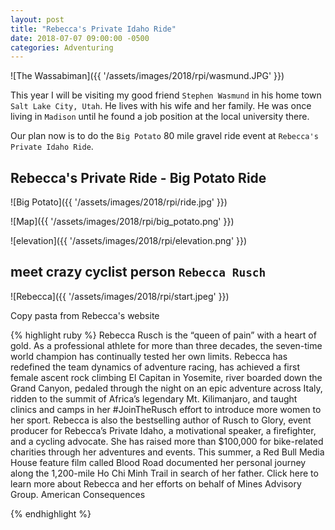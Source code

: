 ```yaml
---
layout: post
title: "Rebecca's Private Idaho Ride"
date: 2018-07-07 09:00:00 -0500
categories: Adventuring 
---
```


![The Wassabiman]({{ '/assets/images/2018/rpi/wasmund.JPG' }})

This year I will be visiting my good friend `Stephen Wasmund` in his home town `Salt Lake City, Utah`. He lives with his wife and her family. He was once living in `Madison` until he found a job position at the local university there. 

Our plan now is to do the `Big Potato` 80 mile gravel ride event at `Rebecca's Private Idaho Ride`. 

## Rebecca's Private Ride - Big Potato Ride

![Big Potato]({{ '/assets/images/2018/rpi/ride.jpg' }})

![Map]({{ '/assets/images/2018/rpi/big_potato.png' }})

![elevation]({{ '/assets/images/2018/rpi/elevation.png' }})
## meet crazy cyclist person `Rebecca Rusch` 

![Rebecca]({{ '/assets/images/2018/rpi/start.jpeg' }})

Copy pasta from Rebecca's website 

{% highlight ruby %}
Rebecca Rusch is the “queen of pain” with a heart of gold. 
As a professional athlete for more than three decades, the seven-time world 
champion has continually tested her own limits. Rebecca has redefined the 
team dynamics of adventure racing, has achieved a first female ascent rock climbing 
El Capitan in Yosemite, river boarded down the Grand Canyon, pedaled through 
the night on an epic adventure across Italy, ridden to the summit of Africa’s legendary 
Mt. Kilimanjaro, and taught clinics and camps in her #JoinTheRusch effort to introduce 
more women to her sport. Rebecca is also the bestselling author of Rusch to 
Glory, event producer for Rebecca’s Private Idaho, a motivational speaker, 
a firefighter, and a cycling advocate. She has raised more than 
$100,000 for bike-related charities through her adventures and events. This summer, 
a Red Bull Media House feature film called Blood Road documented her personal journey along 
the 1,200-mile Ho Chi Minh Trail in search of her father. Click here to learn more about Rebecca 
and her efforts on behalf of Mines Advisory Group. American Consequences  

{% endhighlight %}
